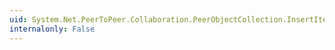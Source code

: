 ```yaml
---
uid: System.Net.PeerToPeer.Collaboration.PeerObjectCollection.InsertItem(System.Int32,System.Net.PeerToPeer.Collaboration.PeerObject)
internalonly: False
---
```

